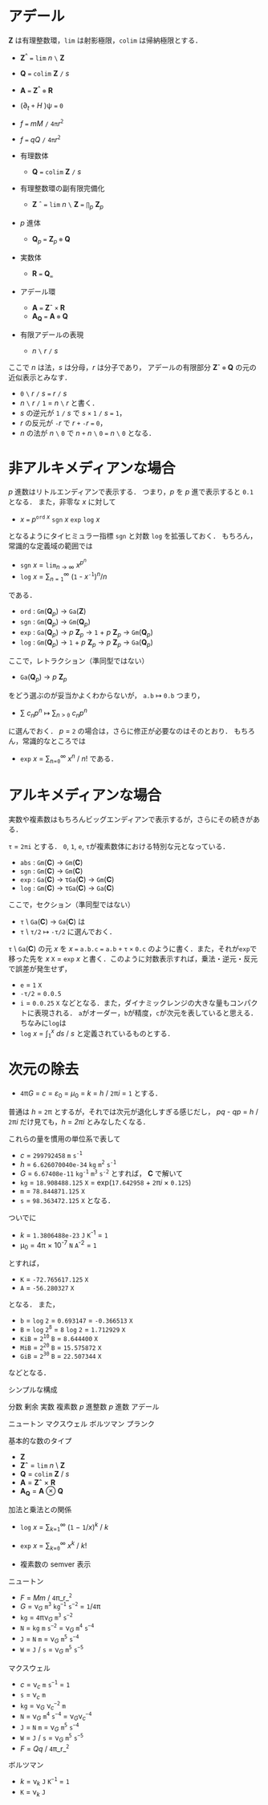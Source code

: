# アデール

__Z__ は有理整数環，`lim` は射影極限，`colim` は帰納極限とする．

- __Z__<sup>^</sup> `=` `lim` _n_ `\` __Z__
- __Q__ `=` `colim` __Z__ `/` _s_
- __A__ `=` __Z__<sup>^</sup> `⊗` __R__

- (∂<sub>_t_</sub> `+` _H_ )ψ `=` `0`
- _f_ `=` _mM_ `/` `4π`_r_<sup>`2`</sup>
- _f_ `=` _qQ_ `/` `4π`_r_<sup>`2`</sup>

- 有理数体
  - __Q__ `=` `colim` __Z__ `/` _s_

- 有理整数環の副有限完備化
  - __Z__ &circ; `=` `lim` _n_ `\` __Z__ `=` `∏`<sub>_p_</sub> __Z__<sub>_p_</sub>

- _p_ 進体
  - __Q__<sub>_p_</sub> `=` __Z__<sub>_p_</sub> `⊗` __Q__

- 実数体
  - __R__ `=` __Q__<sub>`∞`</sub>

- アデール環
  - __A__ `=` __Z__&circ; `×`  __R__
  - __A<sub>Q</sub>__ `=` __A__ `⊗` __Q__

- 有限アデールの表現
  - _n_ `\` _r_ `/` _s_

ここで _n_ は法，_s_ は分母，_r_ は分子であり，
アデールの有限部分 __Z__&circ; `⊗` __Q__ の元の近似表示とみなす．
- `0` `\` _r_ `/` _s_ `=` _r_ `/` _s_
- _n_ `\` _r_ `/` `1` = _n_ `\` _r_
と書く．
- _s_ の逆元が `1` `/` _s_ で _s_ `×` `1` `/` _s_ `=` `1`，
- _r_ の反元が `-`_r_ で _r_ `+` `-`_r_ `=` `0`，
- _n_ の法が _n_ `\` `0` で _n_ `+` _n_ `\` `0` `=` _n_ `\` `0`
となる．

# 非アルキメディアンな場合
_p_ 進数はリトルエンディアンで表示する．
つまり，_p_ を _p_ 進で表示すると `0.1` となる．
また，非零な _x_ に対して
- _x_ `=` _p_<sup>`ord` _x_</sup> `sgn` _x_ `exp` `log` _x_

となるようにタイヒミュラー指標 `sgn` と対数 `log` を拡張しておく．
もちろん，常識的な定義域の範囲では
- `sgn` _x_ = `lim`<sub>_n_ → ∞</sub> _x<sup>p<sup>n</sup></sup>_
- `log` _x_ = &sum;<sub>_n_ = `1`</sub><sup>∞</sup> (`1` - _x_<sup>`-1`</sup>)<sup>_n_</sup>/_n_

である．
- `ord` : `Gm`(__Q__<sub>_p_</sub>) → `Ga`(__Z__)
- `sgn` : `Gm`(__Q__<sub>_p_</sub>) → `Gm`(__Q__<sub>_p_</sub>)
- `exp` : `Ga`(__Q__<sub>_p_</sub>) → _p_ __Z__<sub>_p_</sub> → `1` + _p_ __Z__<sub>_p_</sub> → `Gm`(__Q__<sub>_p_</sub>)
- `log` : `Gm`(__Q__<sub>_p_</sub>) → `1` + _p_ __Z__<sub>_p_</sub> → _p_ __Z__<sub>_p_</sub> → `Ga`(__Q__<sub>_p_</sub>)

ここで，レトラクション（準同型ではない）
- `Ga`(__Q__<sub>_p_</sub>) → _p_ __Z__<sub>_p_</sub>

をどう選ぶのが妥当かよくわからないが，
`a.b` ↦ `0.b` つまり，

- &sum; _c<sub>n</sub>p<sup>n</sup>_ ↦ &sum;<sub>_n_ > `0`</sub> _c<sub>n</sub>p<sup>n</sup>_

に選んでおく．
_p_ = `2` の場合は，さらに修正が必要なのはそのとおり．
もちろん，常識的なところでは
- `exp` _x_ = &sum;<sub>n=`0`</sub><sup>∞</sup> _x<sup>n</sup>_ / _n_!
である．

# アルキメディアンな場合
実数や複素数はもちろんビッグエンディアンで表示するが，さらにその続きがある．

`τ` = `2πi` とする．
`0`, `1`, `e`, `τ`が複素数体における特別な元となっている．

- `abs` : `Gm`(__C__) → `Gm`(__C__)
- `sgn` : `Gm`(__C__) → `Gm`(__C__)
- `exp` : `Ga`(__C__) → τ`Ga`(__C__) → `Gm`(__C__)
- `log` : `Gm`(__C__) → τ`Ga`(__C__) → `Ga`(__C__)

ここで，セクション（準同型ではない）
- `τ` \ `Ga`(__C__) → `Ga`(__C__)
は
- `τ` \ `τ/2` ↦ `-τ/2`
に選んでおく．

`τ` \ `Ga`(__C__) の元 _x_ を
_x_ `=` `a.b.c` `=` `a.b` `+` `τ` `×` `0.c`
のように書く．また，それが`exp`で移った先を
_x_ `X` = `exp` _x_
と書く．このように対数表示すれば，乗法・逆元・反元で誤差が発生せず，
- `e` = `1` `X`
- `-τ/2` = `0.0.5`
- `i` = `0.0.25` `X`
などとなる．また，ダイナミックレンジの大きな量もコンパクトに表現される．
`a`がオーダー，`b`が精度，`c`が次元を表していると思える．ちなみに`log`は
- `log` _x_ = &int;<sub>`1`</sub><sup>_x_</sup> _ds_ / _s_
と定義されているものとする．

# 次元の除去

- `4`&pi;_G_ = _c_ = _&epsilon;_<sub>0</sub> = _&mu;_<sub>0</sub> = _k_ = _h_ / `2`&pi;_i_ = `1`
とする．

普通は _h_ = `2`&pi; とするが，それでは次元が退化しすぎる感じだし，
_pq_ - _qp_ = _h_ / `2`&pi;_i_ だけ見ても，_h_ = _2&pi;i_ とみなしたくなる．

これらの量を慣用の単位系で表して
- _c_ = `299792458` `m` `s`<sup>`-1`</sup>
- _h_ = `6.626070040e-34` `kg` `m`<sup>`2`</sup> `s`<sup>`-1`</sup>
- _G_ = `6.67408e-11` `kg`<sup>`-1`</sup> `m`<sup>`3`</sup> `s`<sup>`-2`</sup>
とすれば， __C__ で解いて
- `kg` =  `18.908488.125` `X` = exp(`17.642958` + `2`&pi;_i_ &times; `0.125`)
- `m`  =  `78.844871.125` `X`
- `s`  =  `98.363472.125` `X`
となる．

ついでに
- _k_ = `1.3806488e-23` `J` `K`<sup>-1</sup> = `1`
- &mu;<sub>0</sub> = 4&pi; &times; 10<sup>-7</sup> `N` `A`<sup>-2</sup> = `1`

とすれば，
- `K`  = `-72.765617.125` `X`
- `A`  = `-56.280327` `X`

となる．
また，
- `b` = `log` `2` = `0.693147` = `-0.366513` `X`
- `B` = `log` `2`<sup>`8`</sup> = `8` `log` `2` = `1.712929` `X`
- `KiB` = `2`<sup>`10`</sup> `B` = `8.644400` `X`
- `MiB` = `2`<sup>`20`</sup> `B` = `15.575872` `X`
- `GiB` = `2`<sup>`30`</sup> `B` = `22.507344` `X`

などとなる．

シンプルな構成

分数
剰余
実数
複素数
_p_ 進整数
_p_ 進数
アデール

ニュートン
マクスウェル
ボルツマン
プランク

基本的な数のタイプ

- __Z__
- __Z&circ;__ = `lim` _n_ \ __Z__
- __Q__ = `colim` __Z__ / _s_
- __A__ = __Zˆ__ × __R__
- __A<sub>Q</sub>__ = __A__ ⊗ __Q__

加法と乗法との関係

- `log` _x_ = ∑<sub>_k_=`1`</sub><sup>∞</sup> (`1` − `1`/_x_)<sup>_k_</sup> / _k_
- `exp` _x_ = ∑<sub>_k_=`0`</sub><sup>∞</sup> _x_<sup>_k_</sup> / _k_!

- 複素数の semver 表示

ニュートン

- _F_ = _Mm_ / `4`π_r_<sup>`2`</sup>
- _G_ = ν<sub>_G_</sub> `m`<sup>`3`</sup> `kg`<sup>`−1`</sup> `s`<sup>`−2`</sup> = `1`/`4`π
- `kg` = `4`πν<sub>_G_</sub> `m`<sup>`3`</sup> `s`<sup>`−2`</sup>
- `N` = `kg` `m` `s`<sup>`−2`</sup> = ν<sub>_G_</sub> `m`<sup>`4`</sup> `s`<sup>`−4`</sup>
- `J` = `N` `m` = ν<sub>_G_</sub> `m`<sup>`5`</sup> `s`<sup>`−4`</sup>
- `W` = `J` / `s` = ν<sub>_G_</sub> `m`<sup>`5`</sup> `s`<sup>`−5`</sup>

マクスウェル

- _c_ = ν<sub>_c_</sub> `m` `s`<sup>`−1`</sup> = `1`
- `s` = ν<sub>_c_</sub> `m`
- `kg` = ν<sub>_G_</sub> ν<sub>_c_</sub><sup>`−2`</sup> `m`
- `N` = ν<sub>_G_</sub> `m`<sup>`4`</sup> `s`<sup>`−4`</sup> = ν<sub>_G_</sub>ν<sub>_c_</sub><sup>`−4`</sup>
- `J` = `N` `m` = ν<sub>_G_</sub> `m`<sup>`5`</sup> `s`<sup>`−4`</sup>
- `W` = `J` / `s` = ν<sub>_G_</sub> `m`<sup>`5`</sup> `s`<sup>`−5`</sup>
- _F_ = _Qq_ / `4`π_r_<sup>`2`</sup>

ボルツマン

- _k_ = ν<sub>_k_</sub> `J` `K`<sup>`−1`</sup> = `1`
- `K` = ν<sub>_k_</sub> `J`
